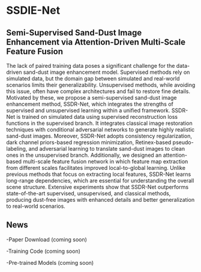 # SSDIE-Net

## Semi-Supervised Sand-Dust Image Enhancement via Attention-Driven Multi-Scale Feature Fusion

The lack of paired training data poses a significant challenge for the data-driven sand-dust image enhancement model. Supervised methods rely on simulated data, but the domain gap between simulated and real-world scenarios limits their generalizability. Unsupervised methods, while avoiding this issue, often have complex architectures and fail to restore fine details. Motivated by these, we propose a semi-supervised sand-dust image enhancement method, SSDR-Net, which integrates the strengths of supervised and unsupervised learning within a unified framework. SSDR-Net is trained on simulated data using supervised reconstruction loss functions in the supervised branch. It integrates classical image restoration techniques with conditional adversarial networks to generate highly realistic sand-dust images. Moreover, SSDR-Net adopts consistency regularization, dark channel priors-based regression minimization, Retinex-based pseudo-labeling, and adversarial learning to translate sand-dust images to clean ones in the unsupervised branch. Additionally, we designed an attention-based multi-scale feature fusion network in which feature map extraction from different scales facilitates improved local-to-global learning. Unlike previous methods that focus on extracting local features, SSDR-Net learns long-range dependencies, which are essential for understanding the overall scene structure. Extensive experiments show that SSDR-Net outperforms state-of-the-art supervised, unsupervised, and classical methods, producing dust-free images with enhanced details and better generalization to real-world scenarios.

## News

  -Paper Download (coming soon)
  
  -Training Code (coming soon)
  
  -Pre-trained Models (coming soon)
